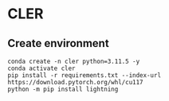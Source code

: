# CLER

## Create environment

```
conda create -n cler python=3.11.5 -y
conda activate cler
pip install -r requirements.txt --index-url https://download.pytorch.org/whl/cu117
python -m pip install lightning
```
